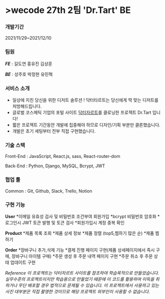 # >wecode 27th 2팀 'Dr.Tart' BE
 
### 개발기간 
2021/11/29~2021/12/10
 
### 팀원
 
**_FE_** : 길도연 홍유진 김상훈

**_BE_** : 성주호 박정현 유민혁

 
### 서비스 소개
 
- 일상에 지친 당신을 위한 디저트 솔루션 ! 닥터타르트는 당신에게 딱 맞는 디저트를 처방해드립니다.
- 글로벌 코스메틱 기업의 포털 사이트 [닥터자르트](www.drjart.co.kr/)를 클로닝한 프로젝트 Dr.Tart 입니다!
- 짧은 프로젝트 기간동안 개발에 집중해야 하므로 디자인/기획 부분만 클론했습니다.
- 개발은 초기 세팅부터 전부 직접 구현했습니다.
 
### 기술 스택
 
Front-End : JavaScript, React.js, sass, React-router-dom 
 
Back-End : Python, Django, MySQL, Bcrypt, JWT 
 
### 협업 툴
Common : Git, Github, Slack, Trello, Notion
 
### 구현 기능
**User**
*이메일 유효성 검사 및 비밀번호 조건부여 회원가입
*bcrypt 비밀번호 암호화
*로그인시 JWT 토큰 발행 및 토큰 검사
*회원가입시 계정 중복 확인 
 
**Product**
*제품 목록 조회
*제품 상세 정보
*제품 정렬 (top5,찜하기 많은 순)
*제품 찜하기 
 
**Order**
*장바구니 추가,삭제 기능
*결제 진행 페이지 구현(제품 상세페이지에서 즉시 구매, 장바구니 아이템 구매)
*주문 생성 후 주문 내역 페이지 구현
*주문 취소 후 주문 상태 업데이트 구현

 
_Reference 이 프로젝트는 닥터자르트 사이트를 참조하여 학습목적으로 만들었습니다. 
실무수준의 프로젝트이지만 학습용으로 만들었기 때문에 이 코드를 활용하여 이득을 취하거나 무단 배포할 경우 법적으로 문제될 수 있습니다. 
이 프로젝트에서 사용하고 있는 사진 대부분은 직접 촬영한 것이므로 해당 프로젝트 외부인이 사용할 수 없습니다._




